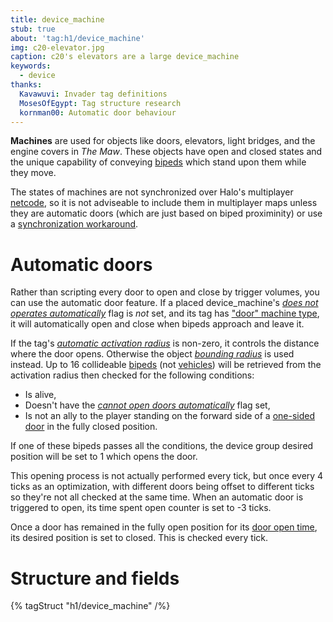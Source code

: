 ```yaml
---
title: device_machine
stub: true
about: 'tag:h1/device_machine'
img: c20-elevator.jpg
caption: c20's elevators are a large device_machine
keywords:
  - device
thanks:
  Kavawuvi: Invader tag definitions
  MosesOfEgypt: Tag structure research
  kornman00: Automatic door behaviour
---
```

**Machines** are used for objects like doors, elevators, light bridges, and the engine covers in _The Maw_. These objects have open and closed states and the unique capability of conveying [bipeds](~biped) which stand upon them while they move.

The states of machines are not synchronized over Halo's multiplayer [netcode](~), so it is not adviseable to include them in multiplayer maps unless they are automatic doors (which are just based on biped proximinity) or use a [synchronization workaround](~sync-workarounds).

# Automatic doors
Rather than scripting every door to open and close by trigger volumes, you can use the automatic door feature. If a placed device_machine's [_does not operates automatically_](~scenario#tag-field-machines-machine-flags-does-not-operate-automatically) flag is _not_ set, and its tag has ["door" machine type](#tag-field-machine-type-door), it will automatically open and close when bipeds approach and leave it.

If the tag's [_automatic activation radius_](~device#tag-field-automatic-activation-radius) is non-zero, it controls the distance where the door opens. Otherwise the object [_bounding radius_](~object#tag-field-bounding-radius) is used instead. Up to 16 collideable [bipeds](~biped) (not [vehicles](~vehicle)) will be retrieved from the activation radius then checked for the following conditions:

* Is alive,
* Doesn't have the [_cannot open doors automatically_](~unit/#tag-field-unit-flags-cannot-open-doors-automatically) flag set,
* Is not an ally to the player standing on the forward side of a [one-sided door](~scenario#tag-field-machines-machine-flags-one-sided) in the fully closed position.

If one of these bipeds passes all the conditions, the device group desired position will be set to 1 which opens the door. 

This opening process is not actually performed every tick, but once every 4 ticks as an optimization, with different doors being offset to different ticks so they're not all checked at the same time. When an automatic door is triggered to open, its time spent open counter is set to -3 ticks.

Once a door has remained in the fully open position for its [door open time](#tag-field-door-open-time), its desired position is set to closed. This is checked every tick.

# Structure and fields

{% tagStruct "h1/device_machine" /%}
